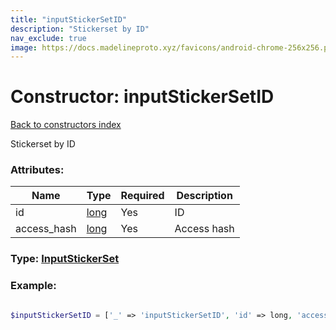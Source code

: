 ```yaml
---
title: "inputStickerSetID"
description: "Stickerset by ID"
nav_exclude: true
image: https://docs.madelineproto.xyz/favicons/android-chrome-256x256.png
---
```

# Constructor: inputStickerSetID  
[Back to constructors index](/API_docs/constructors/index.html)



Stickerset by ID

### Attributes:

| Name     |    Type       | Required | Description |
|----------|---------------|----------|-------------|
|id|[long](/API_docs/types/long.html) | Yes|ID|
|access\_hash|[long](/API_docs/types/long.html) | Yes|Access hash|



### Type: [InputStickerSet](/API_docs/types/InputStickerSet.html)


### Example:

```php

$inputStickerSetID = ['_' => 'inputStickerSetID', 'id' => long, 'access_hash' => long];
```  
